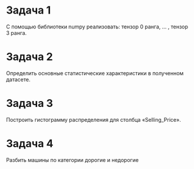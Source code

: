 # Задача 1
С помощью библиотеки numpy реализовать: тензор 0 ранга, … , тензор 3 ранга.
# Задача 2
Определить основные статистические характеристики в полученном датасете. 
# Задача 3
Построить гистограмму распределения для столбца «Selling_Price».
# Задача 4
Разбить машины по категории дорогие и недорогие